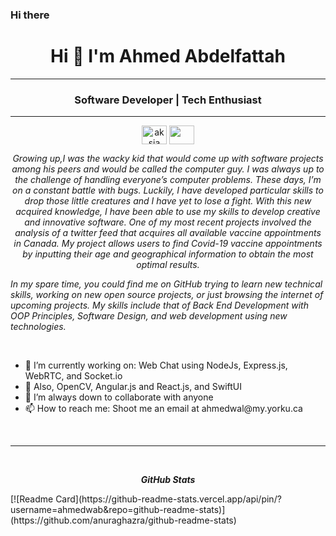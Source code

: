 ### Hi there 
<h1 align="center">Hi 👋 I'm Ahmed Abdelfattah</h1>
<hr>
<h3 align="center">Software Developer | Tech Enthusiast</h3>
<hr>
<p align="center">
<a href="https://www.linkedin.com/in/ahmedwab/" target="blank"><img align="center" src="https://cdn.jsdelivr.net/npm/simple-icons@1.2.0/icons/linkedin.svg" alt="aksia" height="30" width="40" /></a>
<a href = "mailto: ahmedwal@my.yorku.ca"><img align="center" src="https://cdn.jsdelivr.net/npm/simple-icons@1.2.0/icons/gmail.svg" height="30" width="40" /></a>
</p>

<p align="center">
  <em>
    Growing up,I was the wacky kid that would come up with software projects among his peers and would be called the computer guy. I was always up to the challenge of handling everyone’s computer problems.
These days, I’m on a constant battle with bugs. 
Luckily, I have developed particular skills to drop those little creatures and I have yet to lose a fight. With this new acquired knowledge, I have been able to use my skills to develop creative and innovative software. One of my most recent projects involved the analysis of a twitter feed that acquires all available vaccine appointments in Canada. My project allows users to find Covid-19 vaccine appointments by inputting their age and geographical information to obtain the most optimal results. 

In my spare time, you could find me on GitHub trying to learn new technical skills, working on new open source projects, or just browsing the internet of upcoming projects. My skills include that of Back End Development with OOP Principles, Software Design, and web development using new technologies.

    
  </em> 
</p>
<br>

 <ul align="left">
  <li> 🔭 I’m currently working on: Web Chat using NodeJs, Express.js, WebRTC, and Socket.io
   <li> 🌱 Also, OpenCV, Angular.js and React.js, and SwiftUI
   <li> 👯 I’m always down to collaborate with anyone
   <li> 📫 How to reach me: Shoot me an email at ahmedwal@my.yorku.ca
</ul>
<br>

<hr>
<br>
 <p align="center">
<i><b>GitHub Stats</b></i><br>
 </p>
[![Readme Card](https://github-readme-stats.vercel.app/api/pin/?username=ahmedwab&repo=github-readme-stats)](https://github.com/anuraghazra/github-readme-stats)


<!--
**ahmedwab/ahmedwab** is a ✨ _special_ ✨ repository because its `README.md` (this file) appears on your GitHub profile.

Here are some ideas to get you started:

- 🔭 I’m currently working on ...
- 🌱 I’m currently learning ...
- 👯 I’m looking to collaborate on ...
- 🤔 I’m looking for help with ...
- 💬 Ask me about ...
- 📫 How to reach me: ...
- 😄 Pronouns: ...
- ⚡ Fun fact: ...
-->
